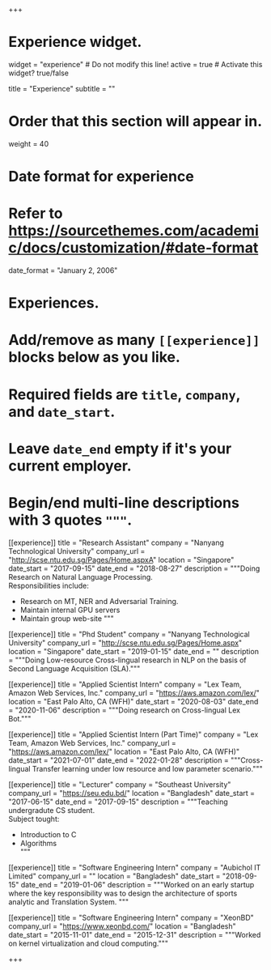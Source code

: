 +++
# Experience widget.
widget = "experience"  # Do not modify this line!
active = true  # Activate this widget? true/false

title = "Experience"
subtitle = ""

# Order that this section will appear in.
weight = 40

# Date format for experience
#   Refer to https://sourcethemes.com/academic/docs/customization/#date-format
date_format = "January 2, 2006"

# Experiences.
#   Add/remove as many `[[experience]]` blocks below as you like.
#   Required fields are `title`, `company`, and `date_start`.
#   Leave `date_end` empty if it's your current employer.
#   Begin/end multi-line descriptions with 3 quotes `"""`.
[[experience]]
  title = "Research Assistant"
  company = "Nanyang Technological University"
  company_url = "http://scse.ntu.edu.sg/Pages/Home.aspxA"
  location = "Singapore"
  date_start = "2017-09-15"
  date_end = "2018-08-27"
  description = """Doing Research on Natural Language Processing.<br>
  Responsibilities include:<br>
  * Research on MT, NER and Adversarial Training.<br>
  * Maintain internal GPU servers<br>
  * Maintain group web-site
  """

[[experience]]
  title = "Phd Student"
  company = "Nanyang Technological University"
  company_url = "http://scse.ntu.edu.sg/Pages/Home.aspx"
  location = "Singapore"
  date_start = "2019-01-15"
  date_end = ""
  description = """Doing Low-resource Cross-lingual research in NLP on the basis of Second Language Acquisition (SLA)."""

[[experience]]
  title = "Applied Scientist Intern"
  company = "Lex Team, Amazon Web Services, Inc."
  company_url = "https://aws.amazon.com/lex/"
  location = "East Palo Alto, CA (WFH)"
  date_start = "2020-08-03"
  date_end = "2020-11-06"
  description = """Doing research on Cross-lingual Lex Bot."""

  [[experience]]
  title = "Applied Scientist Intern (Part Time)"
  company = "Lex Team, Amazon Web Services, Inc."
  company_url = "https://aws.amazon.com/lex/"
  location = "East Palo Alto, CA (WFH)"
  date_start = "2021-07-01"
  date_end = "2022-01-28"
  description = """Cross-lingual Transfer learning under low resource and low parameter scenario."""

[[experience]]
  title = "Lecturer"
  company = "Southeast University"
  company_url = "https://seu.edu.bd/"
  location = "Bangladesh"
  date_start = "2017-06-15"
  date_end = "2017-09-15"
  description = """Teaching undergradute CS student.<br>
  Subject tought:<br>
  * Introduction to C <br>
  * Algorithms <br>
  """

[[experience]]
  title = "Software Engineering Intern"
  company = "Aubichol IT Limited"
  company_url = ""
  location = "Bangladesh"
  date_start = "2018-09-15"
  date_end = "2019-01-06"
  description = """Worked on an early startup where the key responsibility was to design the architecture of sports analytic and Translation System.
  """

[[experience]]
  title = "Software Engineering Intern"
  company = "XeonBD"
  company_url = "https://www.xeonbd.com/"
  location = "Bangladesh"
  date_start = "2015-11-01"
  date_end = "2015-12-31"
  description = """Worked on kernel virtualization and cloud computing."""

+++
